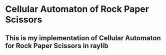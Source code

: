 # Cellular Automaton of Rock Paper Scissors

## This is my implementation of Cellular Automaton for Rock Paper Scissors in raylib
